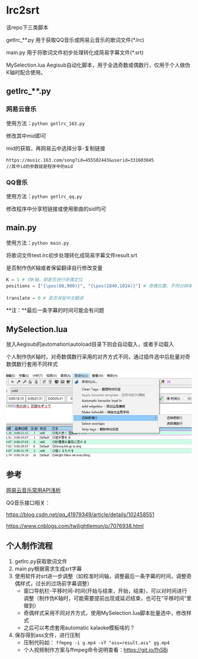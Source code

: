 # lrc2srt

该repo下三类脚本

getlrc_\*\*.py 用于获取QQ音乐或网易云音乐的歌词文件(\*.lrc)

main.py 用于将歌词文件初步处理转化成简易字幕文件(*.srt)

MySelection.lua Aegisub自动化脚本，用于全选奇数或偶数行，仅用于个人做伪K轴时配合使用。

## getlrc_\*\*.py

### 网易云音乐

使用方法：`python getlrc_163.py` 

修改其中mid即可

mid的获取，再网易云中选择分享-复制链接

```
https://music.163.com/song?id=455502443&userid=331603845
//其中id的参数就是程序中的mid
```

### QQ音乐

使用方法：`python getlrc_qq.py` 

修改程序中分享短链接或使用歌曲的sid均可

## main.py

使用方法：`python main.py`

将歌词文件test.lrc初步处理转化成简易字幕文件result.srt

是否制作伪K轴或者保留翻译自行修改变量

```python
K = 1 # 伪K轴，即是否进行奇偶定位
positions = ["{\pos(80,900)}", "{\pos(1840,1024)}"] # 奇偶位置，不同分辨率视频需调整

translate = 0 # 是否保留中文翻译
```

**注：**最后一条字幕的时间可能会有问题

## MySelection.lua

放入Aegisub的automation\autoload目录下则会自动载入，或者手动载入

个人制作伪K轴时，对奇数偶数行采用的对齐方式不同，通过插件选中后批量对奇数偶数行套用不同样式

![image-20210213134208471](.\pic\MySelection.png)

## 参考

[网易云音乐常用API浅析](http://get.ftqq.com/7430.get)

QQ音乐接口相关：

https://blog.csdn.net/qq_41979349/article/details/102458551

https://www.cnblogs.com/twilightlemon/p/7076938.html

## 个人制作流程

1. getlrc.py获取歌词文件
2. main.py根据需求生成srt字幕
3. 使用软件对srt进一步调整（如校准时间轴，调整最后一条字幕的时间，调整奇偶样式，过长的过场前字幕调整）
   - 窗口导航栏-平移时间-时间(开始与结束，开始，结束)，可以对时间进行调整（制作伪K轴时，可能需要提前出现或延迟结束，也可在“平移时间”里做到）
   - 奇偶样式采用不同对齐方式，使用MySelection.lua脚本批量选中，修改样式
   - 之后可以考虑套用automatic kalaoke模板啥的？
4. 保存得到ass文件，进行压制
   - 压制代码如： `ffmpeg -i g.mp4 -vf "ass=result.ass" gg.mp4`
   - 个人视频制作方案与ffmpeg命令说明查看：https://git.io/fhSBj